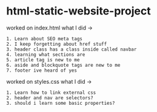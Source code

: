 # html-static-website-project

worked on index.html
what I did ->
    
    1. Learn about SEO meta tags
    2. I keep forgetting about href stuff
    3. header class has a class inside called navbar
    4. learning what sections are
    5. article tag is new to me
    6. aside and blockquote tags are new to me
    7. footer ive heard of yes

worked on styles.css
what I did ->
    
    1. Learn how to link external css
    2. header and nav are selectors?
    3. should i learn some basic properties?